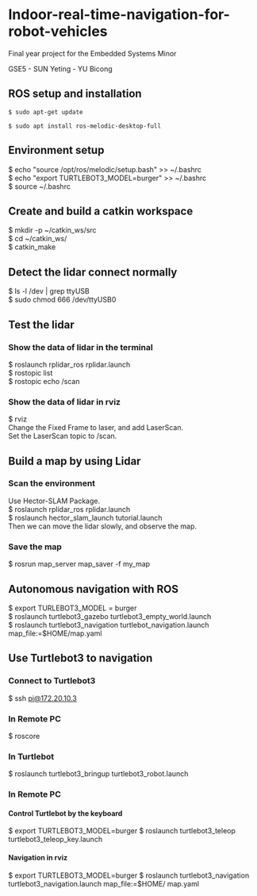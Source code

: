 # Indoor-real-time-navigation-for-robot-vehicles
Final year project for the Embedded Systems Minor

GSE5 - SUN Yeting - YU Bicong
## ROS setup and installation
```
$ sudo apt-get update
```
```
$ sudo apt install ros-melodic-desktop-full  
```
## Environment setup
$ echo "source /opt/ros/melodic/setup.bash" >> ~/.bashrc  
$ echo "export TURTLEBOT3_MODEL=burger" >> ~/.bashrc  
$ source ~/.bashrc  
##  Create and build a catkin workspace
$ mkdir -p ~/catkin_ws/src  
$ cd ~/catkin_ws/  
$ catkin_make  
## Detect the lidar connect normally
$ ls -l /dev | grep ttyUSB  
$ sudo chmod 666 /dev/ttyUSB0  
## Test the lidar
### Show the data of lidar in the terminal
$ roslaunch rplidar_ros rplidar.launch  
$ rostopic list  
$ rostopic echo /scan
### Show the data of lidar in rviz
$ rviz  
Change the Fixed Frame to laser, and add LaserScan.  
Set the LaserScan topic to /scan.  
## Build a map by using Lidar
### Scan the environment
Use Hector-SLAM Package.  
$ roslaunch rplidar_ros rplidar.launch  
$ roslaunch hector_slam_launch tutorial.launch  
Then we can move the lidar slowly, and observe the map.  
### Save the map
$ rosrun map_server map_saver -f my_map  
## Autonomous navigation with ROS
$ export TURLEBOT3_MODEL = burger  
$ roslaunch turtlebot3_gazebo turtlebot3_empty_world.launch  
$ roslaunch turtlebot3_navigation turtlebot_navigation.launch map_file:=$HOME/map.yaml  
## Use Turtlebot3 to navigation
### Connect to Turtlebot3
$ ssh pi@172.20.10.3  
### In Remote PC
$ roscore
### In Turtlebot
$ roslaunch turtlebot3_bringup turtlebot3_robot.launch  
### In Remote PC
#### Control Turtlebot by the keyboard
$ export TURTLEBOT3_MODEL=burger
$ roslaunch turtlebot3_teleop turtlebot3_teleop_key.launch
#### Navigation in rviz
$ export TURTLEBOT3_MODEL=burger
$ roslaunch turtlebot3_navigation turtlebot3_navigation.launch map_file:=$HOME/ map.yaml
